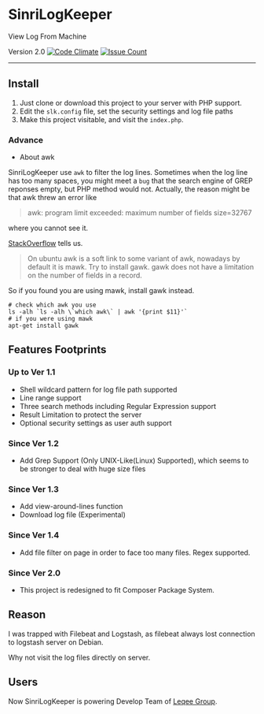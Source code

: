 # SinriLogKeeper

View Log From Machine

Version 2.0 
[![Code Climate](https://codeclimate.com/github/sinri/SinriLogKeeper/badges/gpa.svg)](https://codeclimate.com/github/sinri/SinriLogKeeper) 
[![Issue Count](https://codeclimate.com/github/sinri/SinriLogKeeper/badges/issue_count.svg)](https://codeclimate.com/github/sinri/SinriLogKeeper)

----

## Install

1. Just clone or download this project to your server with PHP support.
2. Edit the `slk.config` file, set the security settings and log file paths
3. Make this project visitable, and visit the `index.php`.

### Advance

* About awk

SinriLogKeeper use `awk` to filter the log lines. Sometimes when the log line has too many spaces, you might meet a `bug` that the search engine of GREP reponses empty, but PHP method would not. Actually, the reason might be that awk threw an error like

> awk: program limit exceeded: maximum number of fields size=32767

where you cannot see it.

[StackOverflow](http://stackoverflow.com/questions/24292787/awk-program-limit-exceeded-maximum-number-of-fields-size-32767) tells us. 

> On ubuntu awk is a soft link to some variant of awk, nowadays by default it is mawk. Try to install gawk. gawk does not have a limitation on the number of fields in a record.

So if you found you are using mawk, install gawk instead.

	# check which awk you use
	ls -alh `ls -alh \`which awk\` | awk '{print $11}'`
	# if you were using mawk
	apt-get install gawk

## Features Footprints

### Up to Ver 1.1

* Shell wildcard pattern for log file path supported
* Line range support
* Three search methods including Regular Expression support
* Result Limitation to protect the server
* Optional security settings as user auth support

### Since Ver 1.2

* Add Grep Support (Only UNIX-Like(Linux) Supported), which seems to be stronger to deal with huge size files

### Since Ver 1.3

* Add view-around-lines function
* Download log file (Experimental)

### Since Ver 1.4

* Add file filter on page in order to face too many files. Regex supported.

### Since Ver 2.0

* This project is redesigned to fit Composer Package System.

## Reason

I was trapped with Filebeat and Logstash, as filebeat always lost connection to logstash server on Debian.

Why not visit the log files directly on server.

## Users

Now SinriLogKeeper is powering Develop Team of [Leqee Group](http://www.leqee.com/).
